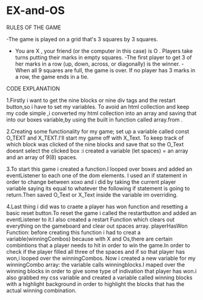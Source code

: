 # EX-and-OS
RULES OF THE GAME

-The game is played on a grid that's 3 squares by 3 squares.
- You are X , your friend (or the computer in this case) is O . Players take turns putting their marks in empty squares.
-The first player to get 3 of her marks in a row (up, down, across, or diagonally) is the winner.
-When all 9 squares are full, the game is over. If no player has 3 marks in a row, the game ends in a tie.

CODE EXPLANATION

1.Firstly i want to get the nine blocks or nine div tags and the restart button,so i have to set my variables.
To avoid an html collection and keep my code simple ,i converted my html collection into an array and saving that into our boxes variable,by using the built in function called array.from .

2.Creating some functionality for my game; set up a variable called const O_TEXT and X_TEXT.I'll start my game off with X_Text.
To keep track of which block was clicked of the nine blocks and save that so the O_Text doesnt select the clicked box :i created a variable (let spaces) = an array and an array of 9(8) spaces.

3.To start this game i created a function.I looped over boxes and added an eventListener to each one of the dom elements.
I used an if statement in order to change between xoxo and i did by taking the current player variable saying its equal to whatever the following if statement is going to return.Then saved O_Text or X_Text inside the variable im overriding.

4.Last thing i did was to craete a player has won function and resetting a basic reset button.To reset the game i called the restartbutton and added an eventListener to it.I also created a restart Function which clears out everything on the gameboard and clear out spaces array.
playerHasWon Function: before creating this function i had to creat a variable(winningCombos) because with X and Os,there are certain combintions that a player needs to hit in order to win the game.In order to check if the player filled all three of the spaces and if so that player has won,i looped over the winningCombos.
Now i created a new variable for my winningCombo array: the variable calls winningblocks.I maped over the winning blocks in order to give some type of indivation that player has won.i also grabbed my css variable and created a variable called winning blocks with a highlight background in order to highlight the blocks that has the actual winning combination.
 